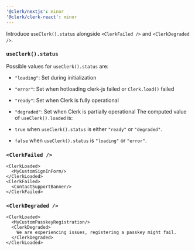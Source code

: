 ```yaml
---
'@clerk/nextjs': minor
'@clerk/clerk-react': minor
---
```


Introduce `useClerk().status` alongside `<ClerkFailed />` and `<ClerkDegraded />`.

### `useClerk().status`
Possible values for `useClerk().status` are:
- `"loading"`: Set during initialization
- `"error"`: Set when hotloading clerk-js failed or `Clerk.load()` failed
- `"ready"`: Set when Clerk is fully operational
- `"degraded"`: Set when Clerk is partially operational
The computed value of `useClerk().loaded` is:

- `true` when `useClerk().status` is either `"ready"` or `"degraded"`.
- `false` when `useClerk().status` is `"loading"` or `"error"`.

### `<ClerkFailed />`
```tsx
<ClerkLoaded>
  <MyCustomSignInForm/>
</ClerkLoaded>
<ClerkFailed>
  <ContactSupportBanner/>
</ClerkFailed>
```

### `<ClerkDegraded />`
```tsx
<ClerkLoaded>
  <MyCustomPasskeyRegistration/>
  <ClerkDegraded>
    We are experiencing issues, registering a passkey might fail. 
  </ClerkDegraded>
</ClerkLoaded>
```
